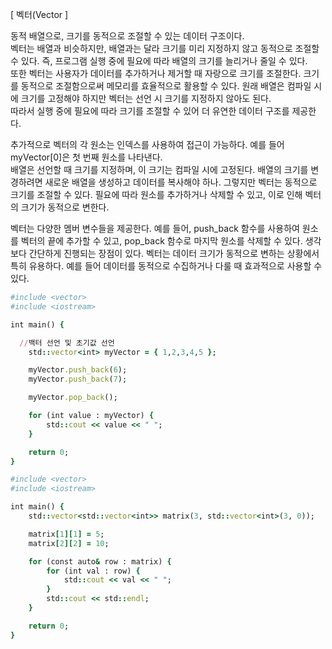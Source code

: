 [ 벡터(Vector ]

동적 배열으로, 크기를 동적으로 조절할 수 있는 데이터 구조이다.<br>
벡터는 배열과 비슷하지만, 배열과는 달라 크기를 미리 지정하지 않고 동적으로 조절할 수 있다. 즉, 프로그램 실행 중에 필요에 따라 배열의 크기를 늘리거나 줄일 수 있다.<br>
또한 벡터는 사용자가 데이터를 추가하거나 제거할 때 자랑으로 크기를 조절한다. 크기를 동적으로 조절함으로써 메모리를 효율적으로 활용할 수 있다. 원래 배열은 컴파일 시에 크기를 고정해야 하지만 벡터는 선언 시 크기를 지정하지 않아도 된다.<br>
따라서 실행 중에 필요에 따라 크기를 조절할 수 있어 더 유연한 데이터 구조를 제공한다.

추가적으로 벡터의 각 원소는 인덱스를 사용하여 접근이 가능하다. 예를 들어 myVector[0]은 첫 번째 원소를 나타낸다.<br>
배열은 선언할 때 크기를 지정하며, 이 크기는 컴파일 시에 고정된다. 배열의 크기를 변경하려면 새로운 배열을 생성하고 데이터를 복사해야 하나. 그렇지만 벡터는 동적으로 크기를 조절할 수 있다. 필요에 따라 원소를 추가하거나 삭제할 수 있고, 이로 인해 벡터의 크기가 동적으로 변한다.

벡터는 다양한 멤버 변수들을 제공한다. 예를 들어, push_back 함수를 사용하여 원소를 벡터의 끝에 추가할 수 있고, pop_back 함수로 마지막 원소를 삭제할 수 있다. 생각보다 간단하게 진행되는 장점이 있다. 벡터는 데이터 크기가 동적으로 변하는 상황에서 특히 유용하다. 예를 들어 데이터를 동적으로 수집하거나 다룰 때 효과적으로 사용할 수 있다.

```ruby
#include <vector>
#include <iostream>

int main() {

  //백터 선언 및 초기값 선언
	std::vector<int> myVector = { 1,2,3,4,5 };

	myVector.push_back(6);
	myVector.push_back(7);

	myVector.pop_back();

	for (int value : myVector) {
		std::cout << value << " ";
	}

	return 0;
}
```

```ruby
#include <vector>
#include <iostream>

int main() {
	std::vector<std::vector<int>> matrix(3, std::vector<int>(3, 0));

	matrix[1][1] = 5;
	matrix[2][2] = 10;

	for (const auto& row : matrix) {
		for (int val : row) {
			std::cout << val << " ";
		}
		std::cout << std::endl;
	}

	return 0;
}
```
